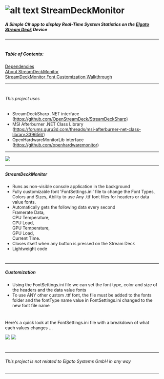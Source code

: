 #  ![alt text](https://i.imgur.com/qPAlSRq.png "StreamDeckMonitor") StreamDeckMonitor
  
##### A Simple C# app to display Real-Time System Statistics on the  [Elgato Stream Deck](https://www.elgato.com/en/gaming/stream-deck) Device
---

#
##### Table of Contents:
[Dependencies](https://github.com/SmokeyMcBong/StreamDeckMonitor#This_project_uses)  
[About StreamDeckMonitor](https://github.com/SmokeyMcBong/StreamDeckMonitor#streamdeckmonitor)  
[StreamDeckMonitor Font Customization Walkthrough](https://github.com/SmokeyMcBong/StreamDeckMonitor#customization)  

---
#

###### This project uses
* StreamDeckSharp .NET interface (https://github.com/OpenStreamDeck/StreamDeckSharp)  
* MSI Afterburner .NET Class Library (https://forums.guru3d.com/threads/msi-afterburner-net-class-library.339656/) 
* OpenHardwareMonitorLib interface (https://github.com/openhardwaremonitor)
---

 ![](https://i.imgur.com/5shefdi.jpg)
 
---

##### StreamDeckMonitor
- Runs as non-visible console application in the background
- Fully customizable font
'FontSettings.ini' file to change the Font Types, Colors and Sizes, 
Ability to use Any .ttf font files for headers or data value fonts.
- Automatically gets the following data every second  
Framerate Data,   
CPU Temperature,   
CPU Load,   
GPU Temperature,   
GPU Load,  
Current Time.   
- Closes itself when any button is pressed on the Stream Deck
- Lightweight code
#

---

##### Customization
- Using the FontSettings.ini file we can set the font type, color and size of the headers and the data value fonts
- To use ANY other custom .ttf font, the file must be added to the fonts folder and the fontType name value in FontSettings.ini changed to the new font file name 

#
Here's a quick look at the FontSettings.ini file with a breakdown of what each values changes ...

   ![](https://i.imgur.com/ieWWp5H.jpg)
   ![](https://i.imgur.com/Jx2xaQU.jpg)
   
#
---
 
###### This project is not related to *Elgato Systems GmbH* in any way

---
 
